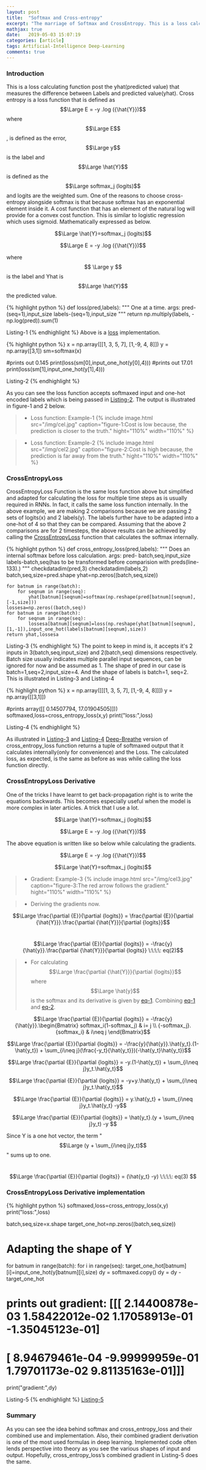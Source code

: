 ```yaml
---
layout: post
title:  "Softmax and Cross-entropy"
excerpt: "The marriage of Softmax and CrossEntropy. This is a loss calculating function post the yhat(predicted value) that measures the difference between Labels and predicted value(yhat). "
mathjax: true
date:   2019-05-03 15:07:19
categories: [article]
tags: Artificial-Intelligence Deep-Learning
comments: true
---
```


### Introduction
This is a loss calculating function post the yhat(predicted value) that measures the difference between Labels and predicted value(yhat). Cross entropy is a loss function that is defined as $$\Large E = -y .log ({\hat{Y}})$$ where $$\Large E$$, is defined as the error, $$\Large y$$ is the label and $$\Large \hat{Y}$$ is defined as the $$\Large softmax_j (logits)$$ and logits are the weighted sum. One of the reasons to choose cross-entropy alongside softmax is that because softmax has an exponential element inside it. A cost function that has an element of the natural log will provide for a convex cost function. This is similar to logistic regression which uses sigmoid. Mathematically expressed as below.  

$$\Large \hat{Y}=softmax_j (logits)$$

$$\Large E = -y .log ({\hat{Y}})$$  

where $$ \Large y $$ is the label and Yhat is $$\Large \hat{Y}$$ the predicted value.

{% highlight python %}
def loss(pred,labels):
  """
  One at a time.
  args:
      pred-(seq=1),input_size
      labels-(seq=1),input_size
  """
  return np.multiply(labels, -np.log(pred)).sum(1)

Listing-1
{% endhighlight %}
Above is a [loss][loss] implementation.

{% highlight python %}
  x = np.array([[1, 3, 5, 7],
                [1,-9, 4, 8]])
  y = np.array([3,1])
  sm=softmax(x)

  #prints out 0.145
  print(loss(sm[0],input_one_hot(y[0],4)))
  #prints out 17.01
  print(loss(sm[1],input_one_hot(y[1],4)))

Listing-2
{% endhighlight %}

As you can see the loss function accepts softmaxed input and one-hot encoded labels which is being passed in [Listing-2].
The output is illustrated in figure-1 and 2 below.

> * Loss function: Example-1
{%
    include image.html
    src="/img/cel.jpg"
    caption="figure-1:Cost is low because, the prediction is closer to the truth."
    hight="110%"
    width="110%"
%}

> * Loss function: Example-2
{%
    include image.html
    src="/img/cel2.jpg"
    caption="figure-2:Cost is high because, the prediction is far away from the truth."
    hight="110%"
    width="110%"
%}
### CrossEntropyLoss
CrossEntropyLoss Function is the same loss function above but simplified and adapted for calculating the loss for multiple time steps as is usually required in RNNs. In fact, it calls the same loss function internally. In the above example, we are making 2 comparisons because we are passing 2 sets of logits(x) and 2 labels(y). The labels further have to be adapted into a one-hot of 4 so that they can be compared. Assuming that the above 2 comparisons are for 2 timesteps, the above results can be achieved by calling the [CrossEntropyLoss][CrossEntropyLoss] function that calculates the softmax internally.

{% highlight python %}
def cross_entropy_loss(pred,labels):
    """
    Does an internal softmax before loss calculation.
    args:
        pred- batch,seq,input_size
        labels-batch,seq(has to be transformed before comparision with preds(line-133).)
    """
    checkdatadim(pred,3)
    checkdatadim(labels,2)
    batch,seq,size=pred.shape
    yhat=np.zeros((batch,seq,size))

    for batnum in range(batch):
        for seqnum in range(seq):
            yhat[batnum][seqnum]=softmax(np.reshape(pred[batnum][seqnum],[-1,size]))
    lossesa=np.zeros((batch,seq))
    for batnum in range(batch):
        for seqnum in range(seq):
            lossesa[batnum][seqnum]=loss(np.reshape(yhat[batnum][seqnum],[1,-1]),input_one_hot(labels[batnum][seqnum],size))
    return yhat,lossesa

Listing-3
{% endhighlight %}
The point to keep in mind is, it accepts it's 2 inputs in 3(batch,seq,input_size) and 2(batch,seq) dimensions respectively. Batch size usually indicates multiple parallel input sequences, can be ignored for now and be assumed as 1. The shape of pred in our case is batch=1,seq=2,input_size=4. And the shape of labels is batch=1, seq=2. This is illustrated in Listing-3 and Listing-4

{% highlight python %}
  x = np.array([[[1, 3, 5, 7],
                [1,-9, 4, 8]]])
  y = np.array([[3,1]])

  #prints array([[ 0.14507794, 17.01904505]]))
  softmaxed,loss=cross_entropy_loss(x,y)
  print("loss:",loss)

Listing-4
{% endhighlight %}

As illustrated in [Listing-3] and [Listing-4] [Deep-Breathe][Deep-Breathe] version of cross_entropy_loss function returns a tuple of softmaxed output that it calculates internally(only for convenience) and the Loss. The calculated loss, as expected, is the same as before as was while calling the loss function directly.

### CrossEntropyLoss Derivative
One of the tricks I have learnt to get back-propagation right is to write the equations backwards. This becomes especially useful when the model is more complex in later articles. A trick that I use a lot.  

$$\Large \hat{Y}=softmax_j (logits)$$

$$\Large E = -y .log ({\hat{Y}})$$  

The above equation is written like so below while calculating the gradients.

$$\Large E = -y .log ({\hat{Y}})$$

$$\Large \hat{Y}=softmax_j (logits)$$

> * Gradient: Example-3
{%
    include image.html
    src="/img/cel3.jpg"
    caption="figure-3:The red arrow follows the gradient."
    hight="110%"
    width="110%"
%}

> * Deriving the gradients now.  

$$\Large \frac{\partial {E}}{\partial {logits}} = \frac{\partial {E}}{\partial {\hat{Y}}}.\frac{\partial {\hat{Y}}}{\partial {logits}}$$  

# <a name="eq-2"></a>  

$$\Large \frac{\partial {E}}{\partial {logits}} = -\frac{y}{\hat{y}}.\frac{\partial {\hat{Y}}}{\partial {logits}} \:\:\:\: eq(2)$$  

> * For calculating $$\Large \frac{\partial {\hat{Y}}}{\partial {logits}}$$ where $$\Large \hat{y}$$ is the softmax and its derivative is given by [eq-1][eq-1]. Combining [eq-1][eq-1] and [eq-2][eq-2].  

$$\Large \frac{\partial {E}}{\partial {logits}} = -\frac{y}{\hat{y}}.\begin{Bmatrix}
softmax_i(1-softmax_j) & i= j \\
{-softmax_j}.{softmax_i} & i\neq j
\end{Bmatrix}$$  

$$\Large \frac{\partial {E}}{\partial {logits}} = -\frac{y}{\hat{y}}.\hat{y_t}.(1-\hat{y_t}) + \sum_{i\neq j}(\frac{-y_t}{\hat{y_t}})(-\hat{y_t}\hat{y_t})$$  

$$\Large \frac{\partial {E}}{\partial {logits}} = -y.(1-\hat{y_t}) + \sum_{i\neq j}y_t.\hat{y_t}$$  

$$\Large \frac{\partial {E}}{\partial {logits}} = -y+y.\hat{y_t} + \sum_{i\neq j}y_t.\hat{y_t}$$  

$$\Large \frac{\partial {E}}{\partial {logits}} = y.\hat{y_t} + \sum_{i\neq j}y_t.\hat{y_t} -y$$  

$$\Large \frac{\partial {E}}{\partial {logits}} = \hat{y_t}.(y + \sum_{i\neq j}y_t) -y $$  

Since Y is a one hot vector, the term "$$\Large (y + \sum_{i\neq j}y_t)$$" sums up to one.  

# <a name="eq-3"></a>
$$\Large \frac{\partial {E}}{\partial {logits}} = (\hat{y_t} -y) \:\:\:\: eq(3) $$

### CrossEntropyLoss Derivative implementation
{% highlight python %}
  softmaxed,loss=cross_entropy_loss(x,y)
  print("loss:",loss)

  batch,seq,size=x.shape
  target_one_hot=np.zeros((batch,seq,size))
  # Adapting the shape of Y
  for batnum in range(batch):
    for i in range(seq):
        target_one_hot[batnum][i]=input_one_hot(y[batnum][i],size)
  dy = softmaxed.copy()
  dy = dy - target_one_hot
  # prints out gradient: [[[ 2.14400878e-03  1.58422012e-02  1.17058913e-01 -1.35045123e-01]
  #                        [ 8.94679461e-04 -9.99999959e-01  1.79701173e-02  9.81135163e-01]]]
  print("gradient:",dy)

Listing-5
{% endhighlight %}
[Listing-5]

### Summary
As you can see the idea behind softmax and cross_entropy_loss and their combined use and implementation. Also, their combined gradient derivation is one of the most used formulas in deep learning. Implemented code often lends perspective into theory as you see the various shapes of input and output. Hopefully, cross_entropy_loss’s combined gradient in Listing-5 does the same.

[eq-1]: softmax-and-its-gradient#eq-1
[eq-2]: softmax-and-cross-entropy#eq-2
[loss]: https://github.com/slowbreathing/Deep-Breathe/blob/0c61d509643cd9abce816a9db388708fe3dc642f/org/mk/training/dl/common.py#L8-L16
[CrossEntropyLoss]: https://github.com/slowbreathing/Deep-Breathe/blob/0c61d509643cd9abce816a9db388708fe3dc642f/org/mk/training/dl/common.py#L117-L136
[softmaxtest]: https://github.com/slowbreathing/Deep-Breathe/blob/master/org/mk/training/dl/softmaxtest.py
[Listing-2]: https://github.com/slowbreathing/Deep-Breathe/blob/0c61d509643cd9abce816a9db388708fe3dc642f/org/mk/training/dl/softmaxtest.py#L26-L38
[Listing-3]: https://github.com/slowbreathing/Deep-Breathe/blob/0c61d509643cd9abce816a9db388708fe3dc642f/org/mk/training/dl/common.py#L117-L136
[Listing-4]: https://github.com/slowbreathing/Deep-Breathe/blob/0c61d509643cd9abce816a9db388708fe3dc642f/org/mk/training/dl/softmaxtest.py#L41-L50
[Listing-5]: https://github.com/slowbreathing/Deep-Breathe/blob/0c61d509643cd9abce816a9db388708fe3dc642f/org/mk/training/dl/softmaxtest.py#L52-L62
[Deep-Breathe]: https://github.com/slowbreathing/Deep-Breathe
